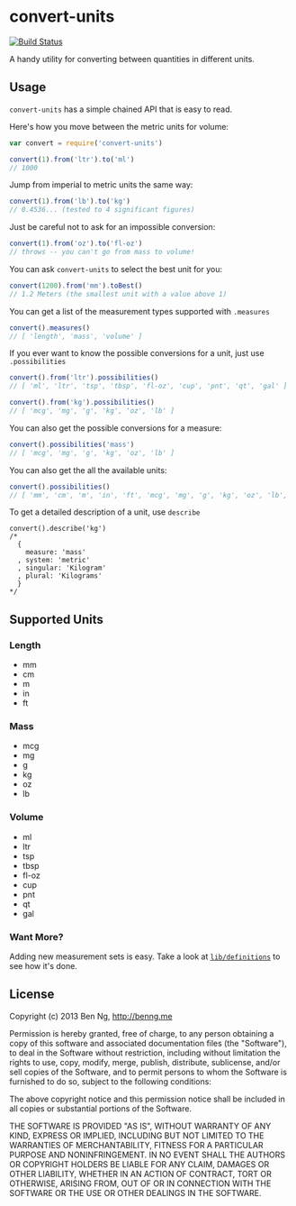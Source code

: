 convert-units
=============

[![Build Status](https://travis-ci.org/ben-ng/convert-units.png)](https://travis-ci.org/ben-ng/convert-units)

A handy utility for converting between quantities in different units.

Usage
-----

`convert-units` has a simple chained API that is easy to read.

Here's how you move between the metric units for volume:

```js
var convert = require('convert-units')

convert(1).from('ltr').to('ml')
// 1000
```

Jump from imperial to metric units the same way:

```js
convert(1).from('lb').to('kg')
// 0.4536... (tested to 4 significant figures)
```

Just be careful not to ask for an impossible conversion:

```js
convert(1).from('oz').to('fl-oz')
// throws -- you can't go from mass to volume!
```

You can ask `convert-units` to select the best unit for you:
```js
convert(1200).from('mm').toBest()
// 1.2 Meters (the smallest unit with a value above 1)
```

You can get a list of the measurement types supported with `.measures`

```js
convert().measures()
// [ 'length', 'mass', 'volume' ]
```

If you ever want to know the possible conversions for a unit, just use `.possibilities`

```js
convert().from('ltr').possibilities()
// [ 'ml', 'ltr', 'tsp', 'tbsp', 'fl-oz', 'cup', 'pnt', 'qt', 'gal' ]

convert().from('kg').possibilities()
// [ 'mcg', 'mg', 'g', 'kg', 'oz', 'lb' ]
```

You can also get the possible conversions for a measure:
```js
convert().possibilities('mass')
// [ 'mcg', 'mg', 'g', 'kg', 'oz', 'lb' ]
```

You can also get the all the available units:
```js
convert().possibilities()
// [ 'mm', 'cm', 'm', 'in', 'ft', 'mcg', 'mg', 'g', 'kg', 'oz', 'lb', 'ml', 'ltr', 'tsp', 'Tbs', 'fl-oz', 'cup', 'pnt', 'qt', 'gal', 'ea' ];
```

To get a detailed description of a unit, use `describe`

```
convert().describe('kg')
/*
  {
    measure: 'mass'
  , system: 'metric'
  , singular: 'Kilogram'
  , plural: 'Kilograms'
  }
*/
```

Supported Units
---------------

### Length

* mm
* cm
* m
* in
* ft

### Mass

 * mcg
 * mg
 * g
 * kg
 * oz
 * lb

### Volume

 * ml
 * ltr
 * tsp
 * tbsp
 * fl-oz
 * cup
 * pnt
 * qt
 * gal



### Want More?

Adding new measurement sets is easy. Take a look at [`lib/definitions`](https://github.com/ben-ng/convert-units/tree/master/lib/definitions) to see how it's done.

License
-------
Copyright (c) 2013 Ben Ng, http://benng.me

Permission is hereby granted, free of charge, to any person
obtaining a copy of this software and associated documentation
files (the "Software"), to deal in the Software without
restriction, including without limitation the rights to use,
copy, modify, merge, publish, distribute, sublicense, and/or sell
copies of the Software, and to permit persons to whom the
Software is furnished to do so, subject to the following
conditions:

The above copyright notice and this permission notice shall be
included in all copies or substantial portions of the Software.

THE SOFTWARE IS PROVIDED "AS IS", WITHOUT WARRANTY OF ANY KIND,
EXPRESS OR IMPLIED, INCLUDING BUT NOT LIMITED TO THE WARRANTIES
OF MERCHANTABILITY, FITNESS FOR A PARTICULAR PURPOSE AND
NONINFRINGEMENT. IN NO EVENT SHALL THE AUTHORS OR COPYRIGHT
HOLDERS BE LIABLE FOR ANY CLAIM, DAMAGES OR OTHER LIABILITY,
WHETHER IN AN ACTION OF CONTRACT, TORT OR OTHERWISE, ARISING
FROM, OUT OF OR IN CONNECTION WITH THE SOFTWARE OR THE USE OR
OTHER DEALINGS IN THE SOFTWARE.
